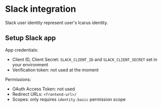 # Slack integration

Slack user identity represent user's Icarus identity.

## Setup Slack app

App credentials:
* Client ID, Client Secret: `SLACK_CLIENT_ID` and `SLACK_CLIENT_SECRET` set in your environment
* Verification token: not used at the moment

Permissions:
* OAuth Access Token: not used
* Redirect URLs: `<frontend-url>/`
* Scopes: only requires `identity.basic` permission scope
